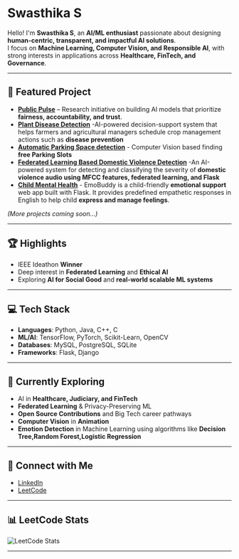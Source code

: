 # Swasthika S 

Hello! I'm **Swasthika S**, an **AI/ML enthusiast** passionate about designing **human-centric, transparent, and impactful AI solutions**.  
I focus on **Machine Learning, Computer Vision, and Responsible AI**, with strong interests in applications across **Healthcare, FinTech, and Governance**.  

---

## 🔬 Featured Project  
- **[Public Pulse](https://github.com/ShreyaVijaykumar/PublicPulse)** – Research initiative on building AI models that prioritize **fairness, accountability, and trust**.
- **[Plant Disease Detection](https://github.com/SwasthikaSelvakumar/Plant-Disease-Detection)** -AI-powered decision-support system that helps farmers and agricultural managers schedule crop management actions such as **disease prevention**
- **[Automatic Parking Space detection](https://github.com/SwasthikaSelvakumar/Automatic-Parking-space-detection)** - Computer Vision based finding **free Parking Slots**
- **[Federated Learning Based Domestic Violence Detection](https://github.com/SwasthikaSelvakumar/FEDERATED-LEARNING-BASED-DOMESTIC-VIOLENCE-DETECTION)** -An AI-powered system for detecting and classifying the severity of **domestic violence audio using MFCC features, federated learning, and Flask**
- **[Child Mental Health](https://github.com/SwasthikaSelvakumar/CHILD_MENTAL-HEALTH-)** - EmoBuddy is a child-friendly **emotional support** web app built with Flask. It provides predefined empathetic responses in English to help child **express and manage feelings**.
  

*(More projects coming soon...)*  

---

## 🏆 Highlights  
- IEEE Ideathon **Winner**   
- Deep interest in **Federated Learning** and **Ethical AI**  
- Exploring **AI for Social Good** and **real-world scalable ML systems**  

---

## 💻 Tech Stack  
- **Languages**: Python, Java, C++, C
- **ML/AI**: TensorFlow, PyTorch, Scikit-Learn, OpenCV  
- **Databases**: MySQL, PostgreSQL, SQLite  
- **Frameworks**: Flask, Django  

---

## 🌱 Currently Exploring  
- AI in **Healthcare, Judiciary, and FinTech**  
- **Federated Learning** & Privacy-Preserving ML  
- **Open Source Contributions** and Big Tech career pathways
- **Computer Vision** in **Animation**
- **Emotion Detection** in Machine Learning using algorithms like **Decision Tree,Random Forest,Logistic Regression** 

---

## 🔗 Connect with Me  
- [LinkedIn](https://www.linkedin.com/in/swasthika-selvakumar-708440289/)  
- [LeetCode](https://leetcode.com/u/Swasthika__S/)  

---

## 📊 LeetCode Stats  
![LeetCode Stats](https://leetcard.jacoblin.cool/Swasthika__S?theme=dark&font=Karma&ext=contest)  

---
